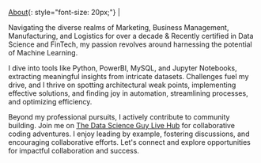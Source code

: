 [About](/about.md){: style="font-size: 20px;"} |

Navigating the diverse realms of Marketing, Business Management, Manufacturing, and Logistics for over a decade & Recently certified in Data Science and FinTech, my passion revolves around harnessing the potential of Machine Learning. 

I dive into tools like Python, PowerBI, MySQL, and Jupyter Notebooks, extracting meaningful insights from intricate datasets. Challenges fuel my drive, and I thrive on spotting architectural weak points, implementing effective solutions, and finding joy in automation, streamlining processes, and optimizing efficiency.

Beyond my professional pursuits, I actively contribute to community building. Join me on [The Data Science Guy Live Hub](https://thedatascienceguy.live/hub/login) for collaborative coding adventures. I enjoy leading by example, fostering discussions, and encouraging collaborative efforts. Let's connect and explore opportunities for impactful collaboration and success.
